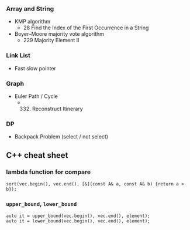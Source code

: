 
### Array and String
* KMP algorithm
   * 28 Find the Index of the First Occurrence in a String
* Boyer–Moore majority vote algorithm
   * 229 Majority Element II

### Link List
* Fast slow pointer

### Graph
* Euler Path / Cycle
  * 332. Reconstruct Itinerary

### DP
* Backpack Problem (select / not select)

## C++ cheat sheet
### lambda function for compare
```
sort(vec.begin(), vec.end(), [&](const A& a, const A& b) {return a > b});
```
### `upper_bound`, `lower_bound`
```
auto it = upper_bound(vec.begin(), vec.end(), element);
auto it = lower_bound(vec.begin(), vec.end(), element);
```
